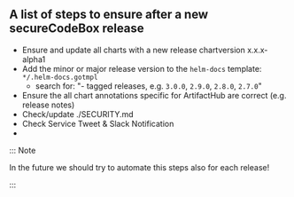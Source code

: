 ## A list of steps to ensure after a new secureCodeBox release
- Ensure and update all charts with a new release chartversion x.x.x-alpha1
- Add the minor or major release version to the `helm-docs` template: `*/.helm-docs.gotmpl` 
  - search for: "- tagged releases, e.g. `3.0.0`, `2.9.0`, `2.8.0`, `2.7.0`"
- Ensure the all chart annotations specific for ArtifactHub are correct (e.g. release notes)
- Check/update ./SECURITY.md
- Check Service Tweet & Slack Notification
- 

::: Note

In the future we should try to automate this steps also for each release!

:::